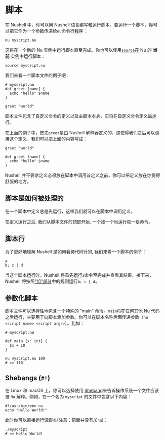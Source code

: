 # 脚本

在 Nushell 中，你可以用 Nushell 语言编写和运行脚本。要运行一个脚本，你可以把它作为一个参数传递给`nu`命令行程序：

```nu
nu myscript.nu
```

这将在一个新的 Nu 实例中运行脚本直至完成。你也可以使用[`source`](/commands/docs/source.md)在 Nu 的 **当前** 实例中运行脚本：

```nu
source myscript.nu
```

我们来看一个脚本文件的例子吧：

```nu
# myscript.nu
def greet [name] {
  echo "hello" $name
}

greet "world"
```

脚本文件包含了自定义命令的定义以及主脚本本身，它将在自定义命令定义后运行。

在上面的例子中，首先`greet`是由 Nushell 解释器定义的，这使得我们之后可以调用这个定义，我们可以把上面的内容写成：

```nu
greet "world"

def greet [name] {
  echo "hello" $name
}
```

Nushell 并不要求定义必须放在脚本中调用该定义之前，你可以把定义放在你觉得舒服的地方。

## 脚本是如何被处理的

在一个脚本中定义总是先运行，这样我们就可以在脚本中调用定义。

在定义运行之后, 我们从脚本文件的顶部开始, 一个接一个地运行每一组命令。

## 脚本行

为了更好地理解 Nushell 是如何看待代码行的, 我们来看一个脚本的例子：

```nu
a
b; c | d
```

当这个脚本运行时，Nushell 将首先运行`a`命令至完成并查看其结果。接下来，Nushell 将按照["组"部分](types_of_data.html#组)中的规则运行`b; c | d`。

## 参数化脚本

脚本文件可以选择性地包含一个特殊的 "main" 命令。`main`将在任何其他 Nu 代码之后运行，主要用于向脚本添加参数。你可以在脚本名称后面传递参数（`nu <script name> <script args>`）。比如：

```nu
# myscript.nu

def main [x: int] {
  $x + 10
}
```

```
nu myscript.nu 100
# => 110
```

## Shebangs (`#!`)

在 Linux 和 macOS 上，你可以选择使用 [Shebang](<https://en.wikipedia.org/wiki/Shebang_(Unix)>)来告诉操作系统一个文件应该被 `Nu` 解释。例如，在一个名为 `myscript` 的文件中包含以下内容：

```nu
#!/usr/bin/env nu
echo "Hello World!"
```

此时你可以直接运行该脚本(注意：前面并没有加`nu`)：

```nu
./myscript
# => Hello World!
```
